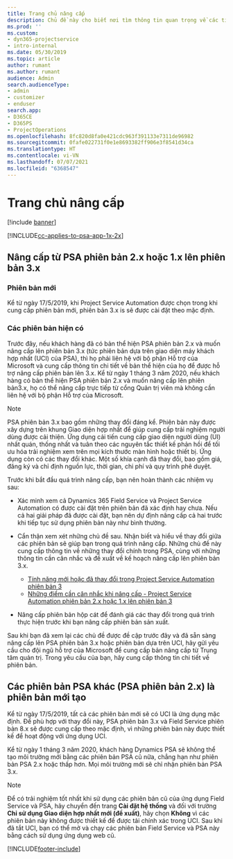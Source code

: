 ```yaml
---
title: Trang chủ nâng cấp
description: Chủ đề này cho biết nơi tìm thông tin quan trọng về các tính năng mới và đã thay đổi trong Dynamics 365 Project Service Automation và quá trình nâng cấp lên phiên bản mới nhất.
ms.prod: ''
ms.custom:
- dyn365-projectservice
- intro-internal
ms.date: 05/30/2019
ms.topic: article
author: rumant
ms.author: rumant
audience: Admin
search.audienceType:
- admin
- customizer
- enduser
search.app:
- D365CE
- D365PS
- ProjectOperations
ms.openlocfilehash: 8fc820d8fa0e421cdc963f391133e7311de96982
ms.sourcegitcommit: 0fafe022731f0e1e8693382ff906e3f8541d34ca
ms.translationtype: HT
ms.contentlocale: vi-VN
ms.lasthandoff: 07/07/2021
ms.locfileid: "6368547"
---
```

# <a name="upgrade-home-page"></a>Trang chủ nâng cấp

[!include [banner](../includes/psa-now-project-operations.md)]

[!INCLUDE[cc-applies-to-psa-app-1x-2x](../includes/cc-applies-to-psa-app-1x-2x.md)]

## <a name="upgrade-from-psa-version-2x-or-1x-to-version-3x"></a>Nâng cấp từ PSA phiên bản 2.x hoặc 1.x lên phiên bản 3.x

### <a name="new-instances"></a>Phiên bản mới

Kể từ ngày 17/5/2019, khi Project Service Automation được chọn trong khi cung cấp phiên bản mới, phiên bản 3.x is sẽ được cài đặt theo mặc định.

### <a name="existing-instances"></a>Các phiên bản hiện có

Trước đây, nếu khách hàng đã có bản thể hiện PSA phiên bản 2.x và muốn nâng cấp lên phiên bản 3.x (tức phiên bản dựa trên giao diện máy khách hợp nhất (UCI) của PSA), thì họ phải liên hệ với bộ phận Hỗ trợ của Microsoft và cung cấp thông tin chi tiết về bản thể hiện của họ để được hỗ trợ nâng cấp phiên bản lên 3.x. Kể từ ngày 1 tháng 3 năm 2020, nếu khách hàng có bản thể hiện PSA phiên bản 2.x và muốn nâng cấp lên phiên bản3.x, họ có thể nâng cấp trực tiếp từ cổng Quản trị viên mà không cần liên hệ với bộ phận Hỗ trợ của Microsoft.  

> [!NOTE]
> PSA phiên bản 3.x bao gồm những thay đổi đáng kể. Phiên bản này được xây dựng trên khung Giao diện hợp nhất để giúp cung cấp trải nghiệm người dùng được cải thiện. Ứng dụng cải tiến cung cấp giao diện người dùng (UI) nhất quán, thống nhất và tuân theo các nguyên tắc thiết kế phản hồi để tối ưu hóa trải nghiệm xem trên mọi kích thước màn hình hoặc thiết bị. Ứng dụng còn có các thay đổi khác. Một số khía cạnh đã thay đổi, bao gồm giá, đăng ký và chỉ định nguồn lực, thời gian, chi phí và quy trình phê duyệt.

Trước khi bắt đầu quá trình nâng cấp, bạn nên hoàn thành các nhiệm vụ sau:

- Xác minh xem cả Dynamics 365 Field Service và Project Service Automation có được cài đặt trên phiên bản đã xác định hay chưa. Nếu cả hai giải pháp đã được cài đặt, bạn nên dự định nâng cấp cả hai trước khi tiếp tục sử dụng phiên bản này như bình thường.
- Cẩn thận xem xét những chủ đề sau. Nhận biết và hiểu về thay đổi giữa các phiên bản sẽ giúp bạn trong quá trình nâng cấp. Những chủ đề này cung cấp thông tin về những thay đổi chính trong PSA, cùng với những thông tin cần cân nhắc và đề xuất về kế hoạch nâng cấp lên phiên bản 3.x.

    - [Tính năng mới hoặc đã thay đổi trong Project Service Automation phiên bản 3](whats-new-changed-v3.md)
    - [Những điểm cần cân nhắc khi nâng cấp - Project Service Automation phiên bản 2.x hoặc 1.x lên phiên bản 3](upgrade-v3.md)

- Nâng cấp phiên bản hộp cát để đánh giá các thay đổi trong quá trình thực hiện trước khi bạn nâng cấp phiên bản sản xuất.

Sau khi bạn đã xem lại các chủ đề được đề cập trước đây và đã sẵn sàng nâng cấp lên PSA phiên bản 3.x hoặc phiên bản dựa trên UCI, hãy gửi yêu cầu cho đội ngũ hỗ trợ của Microsoft để cung cấp bản nâng cấp từ Trung tâm quản trị. Trong yêu cầu của bạn, hãy cung cấp thông tin chi tiết về phiên bản.

## <a name="older-versions-of-psa-psa-version-2x-in-a-newly-created-instance"></a>Các phiên bản PSA khác (PSA phiên bản 2.x) là phiên bản mới tạo

Kể từ ngày 17/5/2019, tất cả các phiên bản mới sẽ có UCI là ứng dụng mặc định. Để phù hợp với thay đổi này, PSA phiên bản 3.x và Field Service phiên bản 8.x sẽ được cung cấp theo mặc định, vì những phiên bản này được thiết kế để hoạt động với ứng dụng UCI.

Kể từ ngày 1 tháng 3 năm 2020, khách hàng Dynamics PSA sẽ không thể tạo môi trường mới bằng các phiên bản PSA cũ nữa, chẳng hạn như phiên bản PSA 2.x hoặc thấp hơn. Mọi môi trường mới sẽ chỉ nhận phiên bản PSA 3.x.

> [!NOTE]
> Để có trải nghiệm tốt nhất khi sử dụng các phiên bản cũ của ứng dụng Field Service và PSA, hãy chuyển đến trang **Cài đặt hệ thống** và đối với trường **Chỉ sử dụng Giao diện hợp nhất mới (đề xuất)**, hãy chọn **Không** vì các phiên bản này không được thiết kế để được tải chính xác trong UCI. Sau khi đã tắt UCI, bạn có thể mở và chạy các phiên bản Field Service và PSA này bằng cách sử dụng ứng dụng web cũ. 


[!INCLUDE[footer-include](../includes/footer-banner.md)]